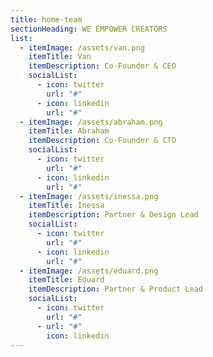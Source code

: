 ```yaml
---
title: home-team
sectionHeading: WE EMPOWER CREATORS
list:
  - itemImage: /assets/van.png
    itemTitle: Van
    itemDescription: Co-Founder & CEO
    socialList:
      - icon: twitter
        url: "#"
      - icon: linkedin
        url: "#"
  - itemImage: /assets/abraham.png
    itemTitle: Abraham
    itemDescription: Co-Founder & CTO
    socialList:
      - icon: twitter
        url: "#"
      - icon: linkedin
        url: "#"
  - itemImage: /assets/inessa.png
    itemTitle: Inessa
    itemDescription: Partner & Design Lead
    socialList:
      - icon: twitter
        url: "#"
      - icon: linkedin
        url: "#"
  - itemImage: /assets/eduard.png
    itemTitle: Eduard
    itemDescription: Partner & Product Lead
    socialList:
      - icon: twitter
        url: "#"
      - url: "#"
        icon: linkedin
---
```

